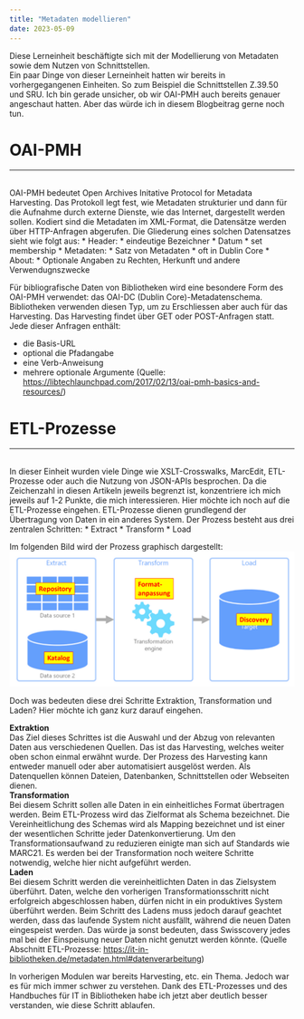 ```yaml
---
title: "Metadaten modellieren"
date: 2023-05-09
---
```

Diese Lerneinheit beschäftigte sich mit der Modellierung von Metadaten sowie dem Nutzen von Schnittstellen.
<br>
Ein paar Dinge von dieser Lerneinheit hatten wir bereits in vorhergegangenen Einheiten. So zum Beispiel die Schnittstellen Z.39.50 und SRU. Ich bin gerade unsicher, ob wir OAI-PMH auch bereits genauer angeschaut
hatten. Aber das würde ich in diesem Blogbeitrag gerne noch tun.
<br>
# OAI-PMH 
---
<br>
OAI-PMH bedeutet Open Archives Initative Protocol for Metadata Harvesting. 
Das Protokoll legt fest, wie Metadaten strukturier und dann für die Aufnahme durch externe Dienste, wie das Internet, dargestellt werden sollen. Kodiert sind die Metadaten im XML-Format, die Datensätze werden über 
HTTP-Anfragen abgerufen. Die Gliederung eines solchen Datensatzes sieht wie folgt aus:
* Header:
  * eindeutige Bezeichner
  * Datum
  * set membership
* Metadaten:
  * Satz von Metadaten
  * oft in Dublin Core
* About:
  * Optionale Angaben zu Rechten, Herkunft und andere Verwendugnszwecke

Für bibliografische Daten von Bibliotheken wird eine besondere Form des OAI-PMH verwendet: das OAI-DC (Dublin Core)-Metadatenschema. Bibliotheken verwenden diesen Typ, um zu Erschliessen aber auch für das Harvesting.
Das Harvesting findet über GET oder POST-Anfragen statt. Jede dieser Anfragen enthält:
* die Basis-URL
* optional die Pfadangabe
* eine Verb-Anweisung
* mehrere optionale Argumente
(Quelle: https://libtechlaunchpad.com/2017/02/13/oai-pmh-basics-and-resources/)

# ETL-Prozesse
---
<br>
In dieser Einheit wurden viele Dinge wie XSLT-Crosswalks, MarcEdit, ETL-Prozesse oder auch die Nutzung von JSON-APIs besprochen. Da die Zeichenzahl in diesen Artikeln jeweils begrenzt ist, konzentriere ich mich jeweils auf
1-2 Punkte, die mich interessieren. Hier möchte ich noch auf die ETL-Prozesse eingehen.
ETL-Prozesse dienen grundlegend der Übertragung von Daten in ein anderes System. Der Prozess besteht aus drei zentralen Schritten:
* Extract
* Transform
* Load

Im folgenden Bild wird der Prozess graphisch dargestellt:
![ETL-Prozesse](https://github.com/tanyaZoller/Lerntagebuch-BAIN/blob/master/_img/etl-prozess.png?raw=true)

Doch was bedeuten diese drei Schritte Extraktion, Transformation und Laden? Hier möchte ich ganz kurz darauf eingehen.

**Extraktion**
<br>
Das Ziel dieses Schrittes ist die Auswahl und der Abzug von relevanten Daten aus verschiedenen Quellen. Das ist das Harvesting, welches weiter oben schon einmal erwähnt wurde. Der Prozess des Harvesting kann entweder
manuell oder aber automatisiert ausgelöst werden.
Als Datenquellen können Dateien, Datenbanken, Schnittstellen oder Webseiten dienen. 
<br>
**Transformation**
<br>
Bei diesem Schritt sollen alle Daten in ein einheitliches Format übertragen werden. Beim ETL-Prozess wird das Zielformat als Schema bezeichnet. Die Vereinheitlichung des Schemas wird als Mapping bezeichnet und ist einer
der wesentlichen Schritte jeder Datenkonvertierung. Um den Transformationsaufwand zu reduzieren einigte man sich auf Standards wie MARC21.
Es werden bei der Transformation noch weitere Schritte notwendig, welche hier nicht aufgeführt werden.
<br>
**Laden**
<br>
Bei diesem Schritt werden die vereinheitlichten Daten in das Zielsystem überführt. Daten, welche den vorherigen Transformationsschritt nicht erfolgreich abgeschlossen haben, dürfen nicht in ein produktives System 
überführt werden. Beim Schritt des Ladens muss jedoch darauf geachtet werden, dass das laufende System nicht ausfällt, während die neuen Daten eingespeist werden. Das würde ja sonst bedeuten, dass Swisscovery jedes mal 
bei der Einspeisung neuer Daten nicht genutzt werden könnte.
(Quelle Abschnitt ETL-Prozesse: https://it-in-bibliotheken.de/metadaten.html#datenverarbeitung)

In vorherigen Modulen war bereits Harvesting, etc. ein Thema. Jedoch war es für mich immer schwer zu verstehen. Dank des ETL-Prozesses und des Handbuches für IT in Bibliotheken habe ich jetzt aber deutlich besser
verstanden, wie diese Schritt ablaufen.


